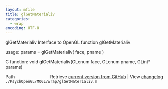 ```yaml
---
layout: mfile
title: glGetMaterialiv
categories:
  - wrap
encoding: UTF-8
---
```


glGetMaterialiv  Interface to OpenGL function glGetMaterialiv  

usage:  params = glGetMaterialiv( face, pname )  

C function:  void glGetMaterialiv(GLenum face, GLenum pname, GLint\* params)  


<div class="code_header" style="text-align:right;">
  <span style="float:left;">Path&nbsp;&nbsp;</span> <span class="counter">Retrieve <a href=
  "https://raw.github.com/Psychtoolbox-3/Psychtoolbox-3/beta/./PsychOpenGL/MOGL/wrap/glGetMaterialiv.m">current version from GitHub</a> | View <a href=
  "https://github.com/Psychtoolbox-3/Psychtoolbox-3/commits/beta/./PsychOpenGL/MOGL/wrap/glGetMaterialiv.m">changelog</a></span>
</div>
<div class="code">
  <code>./PsychOpenGL/MOGL/wrap/glGetMaterialiv.m</code>
</div>
